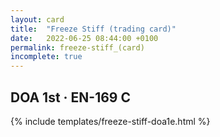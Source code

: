 ```yaml
---
layout: card
title:  "Freeze Stiff (trading card)"
date:   2022-06-25 08:44:00 +0100
permalink: freeze-stiff_(card)
incomplete: true
---
```


## DOA 1st &middot; EN-169 C

{% include templates/freeze-stiff-doa1e.html %}